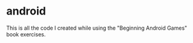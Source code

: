 android
=======

This is all the code I created while using the "Beginning Android Games" book exercises.
